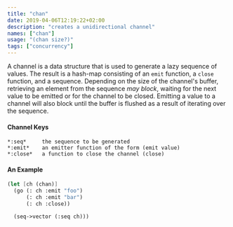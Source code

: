 ```yaml
---
title: "chan"
date: 2019-04-06T12:19:22+02:00
description: "creates a unidirectional channel"
names: ["chan"]
usage: "(chan size?)"
tags: ["concurrency"]
---
```


A channel is a data structure that is used to generate a lazy sequence of values. The result is a hash-map consisting of an `emit` function, a `close` function, and a sequence. Depending on the size of the channel's buffer, retrieving an element from the sequence _may block_, waiting for the next value to be emitted or for the channel to be closed. Emitting a value to a channel will also block until the buffer is flushed as a result of iterating over the sequence.

#### Channel Keys

```
*:seq*     the sequence to be generated
*:emit*    an emitter function of the form (emit value)
*:close*   a function to close the channel (close)
```

#### An Example

```scheme
(let [ch (chan)]
  (go (: ch :emit "foo")
      (: ch :emit "bar")
      (: ch :close))

  (seq->vector (:seq ch)))
```
